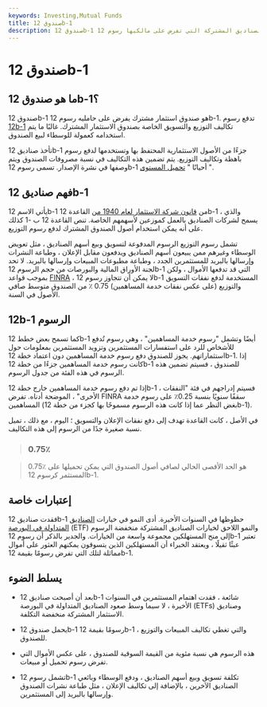 ```yaml
---
keywords: Investing,Mutual Funds
title: صندوق 12b-1
description: صندوق 12b-1 هو نوع من الصناديق المشتركة التي تفرض على مالكيها رسوم 12b-1 ، والتي تغطي تكاليف تسويق وبيع الأسهم ، ودفع الوسطاء ، والإعلان عن الصندوق للمستثمرين المحتملين.
---
```


# صندوق 12b-1
## ما هو صندوق 12b-1؟

صندوق 12b-1 هو صندوق استثمار مشترك يفرض على حامليه رسوم 12b-1. تدفع رسوم [12b-1](/12b-1fees) تكاليف التوزيع والتسويق الخاصة بصندوق الاستثمار المشترك. غالبًا ما يتم استخدامه كعمولة للوسطاء لبيع الصندوق.

تأخذ صناديق 12b-1 جزءًا من الأصول الاستثمارية المحتفظ بها وتستخدمها لدفع رسوم باهظة وتكاليف التوزيع. يتم تضمين هذه التكاليف في نسبة مصروفات الصندوق ويتم وصفها في نشرة الإصدار. تسمى رسوم 12b-1 أحيانًا " [تحميل المستوى](/levelload) ".

## فهم صناديق 12b-1

يأتي الاسم 12b-1 من [قانون شركة الاستثمار لعام 1940 من](/investmentcompanyact) القاعدة 12b-1 ، والذي يسمح لشركات الصناديق بالعمل كموزعين لأسهمهم الخاصة. تنص القاعدة 12 ب -1 كذلك على أنه يمكن استخدام أصول الصندوق المشترك لدفع رسوم التوزيع.

تشمل رسوم التوزيع الرسوم المدفوعة لتسويق وبيع أسهم الصناديق ، مثل تعويض الوسطاء وغيرهم ممن يبيعون أسهم الصناديق ويدفعون مقابل الإعلان ، وطباعة النشرات وإرسالها بالبريد للمستثمرين الجدد ، وطباعة مطبوعات المبيعات وإرسالها بالبريد. لا تحد لجنة الأوراق المالية والبورصات من حجم الرسوم 12b-1 التي قد تدفعها الأموال ، ولكن بموجب قواعد [FINRA](/finra) ، لا يمكن أن تتجاوز رسوم 12b-1 المستخدمة لدفع نفقات التسويق والتوزيع (على عكس نفقات خدمة المساهمين) 0.75 ٪ من الصندوق متوسط صافي الأصول في السنة.

## 12b-1 الرسوم

كما تسمح بعض خطط 12b-1 أيضًا وتشمل "رسوم خدمة المساهمين" ، وهي رسوم تُدفع للأشخاص للرد على استفسارات المستثمرين وتزويد المستثمرين بمعلومات حول استثماراتهم. يجوز للصندوق دفع رسوم خدمة المساهمين دون اعتماد خطة 12b-1. إذا كانت رسوم خدمة المساهمين جزءًا من خطة 12b-1 للصندوق ، فسيتم تضمين هذه الرسوم في هذه الفئة من جدول الرسوم.

إذا تم دفع رسوم خدمة المساهمين خارج خطة 12b-1 ، فسيتم إدراجهم في فئة "النفقات الأخرى" ، الموضحة أدناه. تفرض FINRA سقفًا سنويًا بنسبة 0.25٪ على رسوم خدمة المساهمين (بغض النظر عما إذا كانت هذه الرسوم مسموحًا بها كجزء من خطة 12b-1).

في الأصل ، كانت القاعدة تهدف إلى دفع نفقات الإعلان والتسويق ؛ اليوم ، مع ذلك ، تميل نسبة صغيرة جدًا من الرسوم إلى هذه التكاليف.

> ### 0.75٪

> 0.75٪ هو الحد الأقصى الحالي لصافي أصول الصندوق التي يمكن تحميلها على المستثمر كرسوم 12b-1.

>

## إعتبارات خاصة

فقدت صناديق 12b-1 حظوظها في السنوات الأخيرة. أدى النمو في خيارات [الصناديق المتداولة في البورصة](/etf) (ETF) والنمو اللاحق لخيارات الصناديق المشتركة منخفضة الرسوم إلى منح المستهلكين مجموعة واسعة من الخيارات. والجدير بالذكر أن رسوم 12b-1 تعتبر عبئًا ثقيلًا ، ويعتقد الخبراء أن المستهلكين الذين يتسوقون يمكنهم العثور على أموال مماثلة لتلك التي تفرض رسومًا بقيمة 12b-1.

## يسلط الضوء

- بعد أن أصبحت صناديق 12b-1 شائعة ، فقدت اهتمام المستثمرين في السنوات الأخيرة ، لا سيما وسط صعود الصناديق المتداولة في البورصة (ETFs) وصناديق الاستثمار المشتركة منخفضة التكلفة.

- يحمل صندوق 12b-1 رسومًا بقيمة 12b-1 ، والتي تغطي تكاليف المبيعات والتوزيع للصندوق.

- هذه الرسوم هي نسبة مئوية من القيمة السوقية للصندوق ، على عكس الأموال التي تفرض رسوم تحميل أو مبيعات.

- تشمل رسوم 12b-1 تكلفة تسويق وبيع أسهم الصناديق ، ودفع الوسطاء وبائعي الصناديق الآخرين ، بالإضافة إلى تكاليف الإعلان ، مثل طباعة نشرات الصندوق وإرسالها بالبريد إلى المستثمرين.

